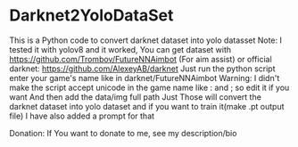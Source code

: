 # Darknet2YoloDataSet
This is a Python code to convert darknet dataset into yolo datasset
Note: I tested it with yolov8 and it worked, You can get dataset with https://github.com/Trombov/FutureNNAimbot (For aim assist) or official darknet: https://github.com/AlexeyAB/darknet
Just run the python script enter your game's name like in darknet/FutureNNAimbot
Warning: I didn't make the script accept unicode in the game name like : and ; so edit it if you want
And then add the data/img full path
Just Those will convert the darknet dataset into yolo dataset
and if you want to train it(make .pt output file) I have also added a prompt for that

Donation:
If You want to donate to me, see my description/bio

